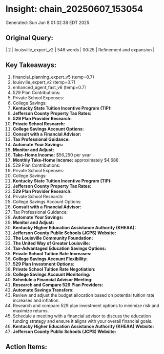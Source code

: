 # Insight: chain_20250607_153054
Generated: Sun Jun  8 01:32:38 EDT 2025

## Original Query:
| 2 | louisville_expert_v2 | 546 words | 00:25 | Refinement and expansion |

## Key Takeaways:
1. financial_planning_expert_v5 (temp=0.7)
2. louisville_expert_v2 (temp=0.7)
3. enhanced_agent_fast_v6 (temp=0.7)
1. 529 Plan Contributions:
2. Private School Expenses:
3. College Savings:
1. **Kentucky State Tuition Incentive Program (TIP):**
2. **Jefferson County Property Tax Rates:**
1. **529 Plan Provider Research:**
2. **Private School Research:**
3. **College Savings Account Options:**
1. **Consult with a Financial Advisor:**
2. **Tax Professional Guidance:**
1. **Automate Your Savings:**
2. **Monitor and Adjust:**
1. **Take-Home Income:** $56,250 per year
2. **Monthly Take-Home Income:** approximately $4,688
1. 529 Plan Contributions:
2. Private School Expenses:
3. College Savings:
1. **Kentucky State Tuition Incentive Program (TIP):**
2. **Jefferson County Property Tax Rates:**
1. **529 Plan Provider Research:**
2. Private School Research:
3. College Savings Account Options:
1. **Consult with a Financial Advisor:**
2. Tax Professional Guidance:
1. **Automate Your Savings:**
2. **Monitor and Adjust:**
1. **Kentucky Higher Education Assistance Authority (KHEAA):**
2. **Jefferson County Public Schools (JCPS) Website:**
1. **The Louisville Community Foundation:**
2. **The United Way of Greater Louisville:**
1. **Tax-Advantaged Education Savings Options:**
2. **Private School Tuition Rate Increases:**
3. **College Savings Account Flexibility:**
1. **529 Plan Investment Options:**
2. **Private School Tuition Rate Negotiation:**
3. **College Savings Account Monitoring:**
1. **Schedule a Financial Advisor Meeting:**
2. **Research and Compare 529 Plan Providers:**
3. **Automate Savings Transfers:**
1. Review and adjust the budget allocation based on potential tuition rate increases and inflation.
2. Research and compare 529 plan investment options to minimize risk and maximize returns.
3. Schedule a meeting with a financial advisor to discuss the education funding strategy and ensure it aligns with your overall financial goals.
1. **Kentucky Higher Education Assistance Authority (KHEAA) Website:**
2. **Jefferson County Public Schools (JCPS) Website:**

## Action Items:

